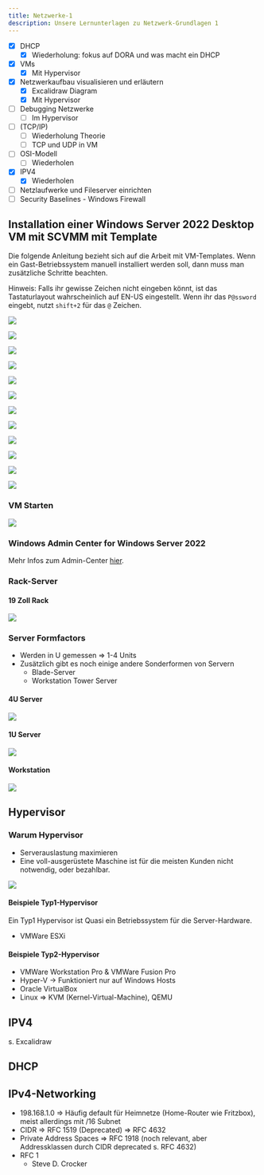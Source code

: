 ```yaml
---
title: Netzwerke-1
description: Unsere Lernunterlagen zu Netzwerk-Grundlagen 1
---
```


- [x] DHCP
  - [x] Wiederholung: fokus auf DORA und was macht ein DHCP
- [x] VMs
  - [x] Mit Hypervisor
- [x] Netzwerkaufbau visualisieren und erläutern
  - [x] Excalidraw Diagram
  - [x] Mit Hypervisor
- [ ] Debugging Netzwerke
  - [ ] Im Hypervisor
- [ ] (TCP/IP)
  - [ ] Wiederholung Theorie
  - [ ] TCP und UDP in VM
- [ ] OSI-Modell
  - [ ] Wiederholen
- [x] IPV4
  - [x] Wiederholen
- [ ] Netzlaufwerke und Fileserver einrichten
- [ ] Security Baselines - Windows Firewall

## Installation einer Windows Server 2022 Desktop VM mit SCVMM mit Template

Die folgende Anleitung bezieht sich auf die Arbeit mit VM-Templates. Wenn ein Gast-Betriebssystem manuell installiert werden soll, dann muss man zusätzliche Schritte beachten.

Hinweis: Falls ihr gewisse Zeichen nicht eingeben könnt, ist das Tastaturlayout wahrscheinlich auf EN-US eingestellt. Wenn ihr das `P@ssword` eingebt, nutzt `shift+2` für das `@` Zeichen.

![](./vm-erstellen-01.png)

![](./vm-erstellen-02.png)

![](./vm-erstellen-03.png)

![](./vm-erstellen-04.png)

![](./vm-erstellen-05.png)

![](./vm-erstellen-06.png)

![](./vm-erstellen-07.png)

![](./vm-erstellen-08.png)

![](./vm-erstellen-09.png)

![](./vm-erstellen-10.png)

![](./vm-erstellen-11.png)

![](./vm-erstellen-12.png)

### VM Starten

![](./vm-starten-01.png)


### Windows Admin Center for Windows Server 2022

Mehr Infos zum Admin-Center [hier](https://learn.microsoft.com/en-gb/windows-server/manage/windows-admin-center/overview).

### Rack-Server

#### 19 Zoll Rack 

![](./19-zoll-rack.png)

### Server Formfactors

- Werden in U gemessen => 1-4 Units
- Zusätzlich gibt es noch einige andere Sonderformen von Servern
  - Blade-Server
  - Workstation Tower Server

#### 4U Server

![](./4u-server.png)

#### 1U Server

![](./1u-server.png)

#### Workstation

![](./workstation-tower.png)

## Hypervisor

### Warum Hypervisor

- Serverauslastung maximieren
- Eine voll-ausgerüstete Maschine ist für die meisten Kunden nicht notwendig, oder bezahlbar.

![](./hypervisor-types.png)

#### Beispiele Typ1-Hypervisor

Ein Typ1 Hypervisor ist Quasi ein Betriebssystem für die Server-Hardware.

- VMWare ESXi

#### Beispiele Typ2-Hypervisor

- VMWare Workstation Pro & VMWare Fusion Pro
- Hyper-V -> Funktioniert nur auf Windows Hosts
- Oracle VirtualBox
- Linux => KVM (Kernel-Virtual-Machine), QEMU

## IPV4

s. Excalidraw

## DHCP

## IPv4-Networking

- 198.168.1.0 => Häufig default für Heimnetze (Home-Router wie Fritzbox), meist allerdings mit /16 Subnet
- CIDR => RFC 1519 (Deprecated) => RFC 4632
- Private Address Spaces => RFC 1918 (noch relevant, aber Addressklassen durch CIDR deprecated s. RFC 4632)
- RFC 1
	- Steve D. Crocker

